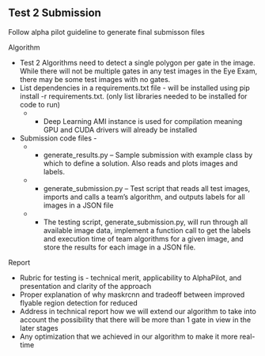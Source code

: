 ## Test 2 Submission
Follow alpha pilot guideline to generate final submisson files

Algorithm
- Test 2 Algorithms need to detect a single polygon per gate in the image. While there will not be multiple gates in any test images in the Eye Exam, there may be some test images with no gates.
- List dependencies in a requirements.txt file - will be installed using pip install -r requirements.txt. (only list libraries needed to be installed for code to run)
    - - Deep Learning AMI instance is used for compilation meaning GPU and CUDA drivers will already be installed 
- Submission code files - 
    - - generate_results.py – Sample submission with example class by which to define a solution. Also reads and plots images and labels.
    - - generate_submission.py – Test script that reads all test images, imports and calls a team’s algorithm, and outputs labels for all images in a JSON file
    - - The testing script, generate_submission.py, will run through all available image data, implement a function call to get the labels and execution time of team algorithms for a given image, and store the results for each image in a JSON file.

Report 
 - Rubric for testing is - technical merit, applicability to AlphaPilot, and presentation and clarity of the approach
 - Proper explanation of why maskrcnn and tradeoff between improved flyable region detection for reduced 
 - Address in technical report how we will extend our algorithm to take into account the possibility that there will be more than 1 gate in view in the later stages
 - Any optimization that we achieved in our algorithm to make it more real-time
